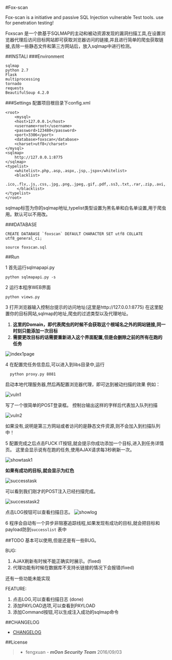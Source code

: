#Fox-scan

Fox-scan is a initiative and passive SQL Injection vulnerable Test tools.
use for penetration testing!

Foxscan 是一个款基于SQLMAP的主动和被动资源发现的漏洞扫描工具,在设置浏览器代理后访问目标网站即可获取浏览器访问的链接,并且进行简单的爬虫获取链接,去除一些静态文件和第三方网站后，放入sqlmap中进行检测。

##INSTALl
###Environment
```
sqlmap
python 2.7 
Flask
multiprocessing
tornado
requests
BeautifulSoup 4.2.0
```

###Settings
配置项目根目录下config.xml
    
    <root>
        <mysql>
        <host>127.0.0.1</host>
        <username>root</username>
        <password>123480</password>
        <port>3306</port>
        <database>foxscan</database>
        <charset>utf8</charset>
    </mysql>
    <sqlmap>
        http://127.0.0.1:8775 
    </sqlmap>
    <typelist>
        <whitelist>.php,.asp,.aspx,.jsp,.jspx</whitelist>
        <blacklist>
          .ico,.flv,.js,.css,.jpg,.png,.jpeg,.gif,.pdf,.ss3,.txt,.rar,.zip,.avi,.mp4,.swf,.wmi,.exe,.mpeg
         </blacklist>
    </typelist>
    </root>

sqlmap标签为你的sqlmap地址,typelist类型设置为黑名单和白名单设置,用于爬虫用。默认可以不用改。

###DATABASE

    CREATE DATABASE `foxscan` DEFAULT CHARACTER SET utf8 COLLATE utf8_general_ci;
    
    source foxscan.sql

##Run

 1 首先运行sqlmapapi.py
 
  ```  
  python sqlmapapi.py -s
  ```

 2 运行本程序WEB界面
 
 ```
 python views.py
 ```
 
 3 打开浏览器输入控制台提示的访问地址(这里是http://127.0.0.1:8775) 在这里配置你的目标网站,sqlmap的地址,爬虫的过滤类型以及代理地址。 
 
  1. <strong>这里的Domain，即代表爬虫的时候不会获取这个根域名之外的网站链接,同一时刻只能添加一次目标</strong>
  2. <strong>需要更改目标的话需要重新进入这个界面配置,但是会删除之前的所有在跑的任务</strong>

 
 ![index1page](pics/index1.png)
 
 4 在配置完任务信息后,可以进入到libs目录中,运行
 
 ```
   python proxy.py 8081
 ```
  启动本地代理服务器,然后再配置浏览器代理，即可达到被动扫描的效果
  例如：
  
  ![vuln1](pics/vuln1.png)
  
  写了一个很简单的POST登录框。
  控制台输出这样的字样后代表加入队列扫描
  
  ![vuln2](pics/vuln2.png)
  
  如果没有,说明是第三方网站或者访问的是静态文件资源,则不会加入到扫描队列中！


 5 配置完成之后点击FUCK IT按钮,就会提示你成功添加一个目标,进入到任务详情页。
 这里会显示说有在跑的任务,使用AJAX请求每3秒刷新一次。
 
 ![showtask1](pics/showtask1.png)
 
 <strong>如果有成功的目标,就会显示为红色</strong>

 ![successtask](pics/showtask2.png)
 
 可以看到我们刚才的POST注入已经扫描完成。

 ![successtask2](pics/showtask3.png)
 
 点击LOG按钮可以查看扫描日志。
 ![showlog](pics/showlog1.png)
 
 
 6 程序会自动有一个异步非阻塞追踪线程,如果发现有成功的目标,就会把目标和payload防到`successlist` 表中



##TODO 
 基本可以使用,但是还是有一些BUG。
 
 BUG:
 
 1. AJAX刷新有时候不能正确实时展示。(fixed)
 2. 代理功能有时候在数据库不支持长链接的情况下会报错(fixed)
   
 还有一些功能未能实现
 
 FEATURE:

 1. 点击LOG,可以查看扫描日志 (done)
 2. 添加PAYLOAD选项,可以查看到PAYLOAD
 3. 添加Command按钮,可以生成注入成功的sqlmap命令
 
##CHANGELOG

* <a href="CHANGELOG.md">CHANGELOG</a>

##License
  
 > + fengxuan - ***mOon Security Team***  2016/09/03

  

 



    
    
    
    
    
    
    
  